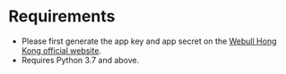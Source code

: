 # Requirements

- Please first generate the app key and app secret on the [Webull Hong Kong official website](https://www.webull.hk).
- Requires Python 3.7 and above.